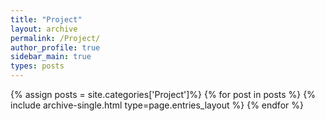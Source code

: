```yaml
---
title: "Project"
layout: archive
permalink: /Project/
author_profile: true
sidebar_main: true
types: posts
---
```


{% assign posts = site.categories['Project']%}
{% for post in posts %}
  {% include archive-single.html type=page.entries_layout %}
{% endfor %}